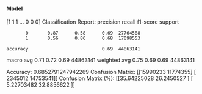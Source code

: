#### Model
[1 1 1 ... 0 0 0]
Classification Report:
              precision    recall  f1-score   support

           0       0.87      0.58      0.69  27764588
           1       0.56      0.86      0.68  17098553

    accuracy                           0.69  44863141
   macro avg       0.71      0.72      0.69  44863141
weighted avg       0.75      0.69      0.69  44863141

Accuracy: 0.6852791247942269
Confusion Matrix:
[[15990233 11774355]
 [ 2345012 14753541]]
Confusion Matrix (%):
[[35.64225028 26.2450527 ]
 [ 5.22703482 32.8856622 ]]
